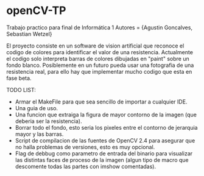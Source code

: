 # openCV-TP
Trabajo practico para final de Informática 1
Autores = {Agustin Goncalves, Sebastian Wetzel}

El proyecto consiste en un software de vision artificial que reconoce el codigo de colores para identificar el valor de una resistencia. Actualmente el codigo solo interpreta barras de colores dibujadas en "paint" sobre un fondo blanco. Posiblemente en un futuro pueda usar una fotografia de una resistencia real, para ello hay que implementar mucho codigo que esta en fase beta.


TODO LIST:
* Armar el MakeFile para que sea sencillo de importar a cualquier IDE.
* Una guia de uso.
* Una funcion que extraiga la figura de mayor contorno de la imagen (que deberia ser la resistencia).
* Borrar todo el fondo, esto seria los pixeles entre el contorno de jerarquia mayor y las barras.
* Script de compilacion de las fuentes de OpenCV 2.4 para asegurar que no halla problemas de versiones, esto es muy opcional.
* Flag de debbug como parametro de entrada del binario para visualizar las distintas faces de proceso de la imagen (algun tipo de macro que descomente todas las partes con imshow comentadas).


